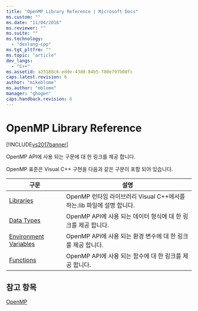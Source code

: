```yaml
---
title: "OpenMP Library Reference | Microsoft Docs"
ms.custom: ""
ms.date: "11/04/2016"
ms.reviewer: ""
ms.suite: ""
ms.technology: 
  - "devlang-cpp"
ms.tgt_pltfrm: ""
ms.topic: "article"
dev_langs: 
  - "C++"
ms.assetid: a25188c6-edde-43d0-84b5-780e797b08fc
caps.latest.revision: 6
author: "mikeblome"
ms.author: "mblome"
manager: "ghogen"
caps.handback.revision: 6
---
```

# OpenMP Library Reference
[!INCLUDE[vs2017banner](../../../assembler/inline/includes/vs2017banner.md)]

OpenMP API에 사용 되는 구문에 대 한 링크를 제공 합니다.  
  
 OpenMP 표준은 Visual C\+\+ 구현을 다음과 같은 구문이 포함 되어 있습니다.  
  
|구문|설명|  
|--------|--------|  
|[Libraries](../../../parallel/openmp/reference/openmp-libraries.md)|OpenMP 런타임 라이브러리 Visual C\+\+에서를 하는.lib 파일에 설명 합니다.|  
|[Data Types](../../../parallel/openmp/reference/openmp-data-types.md)|OpenMP API에 사용 되는 데이터 형식에 대 한 링크를 제공 합니다.|  
|[Environment Variables](../../../parallel/openmp/reference/openmp-environment-variables.md)|OpenMP API에 사용 되는 환경 변수에 대 한 링크를 제공 합니다.|  
|[Functions](../../../parallel/openmp/reference/openmp-functions.md)|OpenMP API에 사용 되는 함수에 대 한 링크를 제공 합니다.|  
  
## 참고 항목  
 [OpenMP](../../../parallel/openmp/openmp-in-visual-cpp.md)